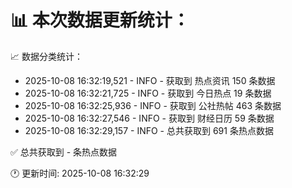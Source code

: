 📊 本次数据更新统计：
==========================

📈 数据分类统计：
- 2025-10-08 16:32:19,521 - INFO - 获取到 热点资讯 150 条数据
- 2025-10-08 16:32:21,725 - INFO - 获取到 今日热点 19 条数据
- 2025-10-08 16:32:25,936 - INFO - 获取到 公社热帖 463 条数据
- 2025-10-08 16:32:27,546 - INFO - 获取到 财经日历 59 条数据
- 2025-10-08 16:32:29,157 - INFO - 总共获取到 691 条热点数据

✅ 总共获取到 - 条热点数据

🕐 更新时间: 2025-10-08 16:32:29
